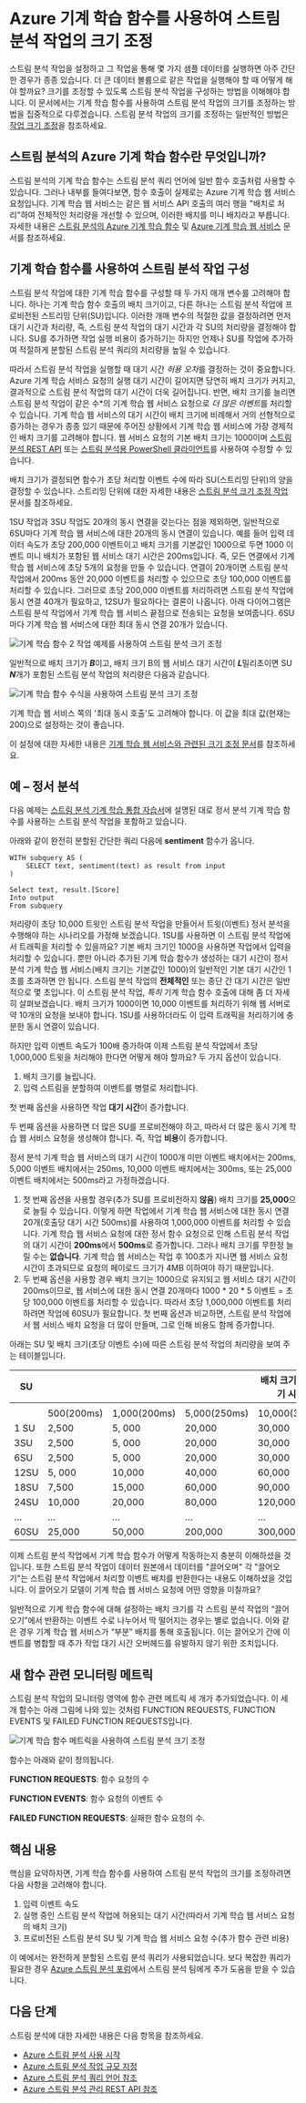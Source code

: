 <properties
	pageTitle="Azure 기계 학습 함수를 사용하여 스트림 분석 작업의 크기 조정 | Microsoft Azure"
	description="Azure 기계 학습 함수를 사용할 때 스트림 분석 작업의 크기를 적절하게 조정하는 방법(분할, SU 수량 등)에 대해 알아봅니다."
	keywords=""
	documentationCenter=""
	services="stream-analytics"
	authors="jeffstokes72"
	manager="jhubbard"
	editor="cgronlun"
/>

<tags
	ms.service="stream-analytics"
	ms.devlang="na"
	ms.topic="article"
	ms.tgt_pltfrm="na"
	ms.workload="data-services"
	ms.date="07/27/2016"
	ms.author="jeffstok"
/>

# Azure 기계 학습 함수를 사용하여 스트림 분석 작업의 크기 조정

스트림 분석 작업을 설정하고 그 작업을 통해 몇 가지 샘플 데이터를 실행하면 아주 간단한 경우가 종종 있습니다. 더 큰 데이터 볼륨으로 같은 작업을 실행해야 할 때 어떻게 해야 할까요? 크기를 조정할 수 있도록 스트림 분석 작업을 구성하는 방법을 이해해야 합니다. 이 문서에서는 기계 학습 함수를 사용하여 스트림 분석 작업의 크기를 조정하는 방법을 집중적으로 다루겠습니다. 스트림 분석 작업의 크기를 조정하는 일반적인 방법은 [작업 크기 조정](stream-analytics-scale-jobs.md)을 참조하세요.

## 스트림 분석의 Azure 기계 학습 함수란 무엇입니까?

스트림 분석의 기계 학습 함수는 스트림 분석 쿼리 언어에 일반 함수 호출처럼 사용할 수 있습니다. 그러나 내부를 들여다보면, 함수 호출이 실제로는 Azure 기계 학습 웹 서비스 요청입니다. 기계 학습 웹 서비스는 같은 웹 서비스 API 호출의 여러 행을 "배치로 처리"하여 전체적인 처리량을 개선할 수 있으며, 이러한 배치를 미니 배치라고 부릅니다. 자세한 내용은 [스트림 분석의 Azure 기계 학습 함수](https://blogs.technet.microsoft.com/machinelearning/2015/12/10/azure-ml-now-available-as-a-function-in-azure-stream-analytics/) 및 [Azure 기계 학습 웹 서비스](machine-learning/machine-learning-consume-web-services.md#request-response-service-rrs) 문서를 참조하세요.

## 기계 학습 함수를 사용하여 스트림 분석 작업 구성

스트림 분석 작업에 대한 기계 학습 함수를 구성할 때 두 가지 매개 변수를 고려해야 합니다. 하나는 기계 학습 함수 호출의 배치 크기이고, 다른 하나는 스트림 분석 작업에 프로비전된 스트리밍 단위(SU)입니다. 이러한 개매 변수의 적절한 값을 결정하려면 먼저 대기 시간과 처리량, 즉, 스트림 분석 작업의 대기 시간과 각 SU의 처리량을 결정해야 합니다. SU를 추가하면 작업 실행 비용이 증가하기는 하지만 언제나 SU를 작업에 추가하여 적절하게 분할된 스트림 분석 쿼리의 처리량을 높일 수 있습니다.

따라서 스트림 분석 작업을 실행할 때 대기 시간 *허용 오차*를 결정하는 것이 중요합니다. Azure 기계 학습 서비스 요청의 실행 대기 시간이 길어지면 당연히 배치 크기가 커지고, 결과적으로 스트림 분석 작업의 대기 시간이 더욱 길어집니다. 반면, 배치 크기를 늘리면 스트림 분석 작업이 같은 수*의 기계 학습 웹 서비스 요청으로 *더 많은 이벤트*를 처리할 수 있습니다. 기계 학습 웹 서비스의 대기 시간이 배치 크기에 비례해서 거의 선형적으로 증가하는 경우가 종종 있기 때문에 주어진 상황에서 기계 학습 웹 서비스에 가장 경제적인 배치 크기를 고려해야 합니다. 웹 서비스 요청의 기본 배치 크기는 1000이며 [스트림 분석 REST API](https://msdn.microsoft.com/library/mt653706.aspx "스트림 분석 REST API") 또는 [스트림 분석용 PowerShell 클라이언트](stream-analytics-monitor-and-manage-jobs-use-powershell.md "스트림 분석용 PowerShell 클라이언트")를 사용하여 수정할 수 있습니다.

배치 크기가 결정되면 함수가 초당 처리할 이벤트 수에 따라 SU(스트리밍 단위)의 양을 결정할 수 있습니다. 스트리밍 단위에 대한 자세한 내용은 [스트림 분석 크기 조정 작업](stream-analytics-scale-jobs.md#configuring-streaming-units) 문서를 참조하세요.

1SU 작업과 3SU 작업도 20개의 동시 연결을 갖는다는 점을 제외하면, 일반적으로 6SU마다 기계 학습 웹 서비스에 대한 20개의 동시 연결이 있습니다. 예를 들어 입력 데이터 속도가 초당 200,000 이벤트이고 배치 크기를 기본값인 1000으로 두면 1000 이벤트 미니 배치가 포함된 웹 서비스 대기 시간은 200ms입니다. 즉, 모든 연결에서 기계 학습 웹 서비스에 초당 5개의 요청을 만들 수 있습니다. 연결이 20개이면 스트림 분석 작업에서 200ms 동안 20,000 이벤트를 처리할 수 있으므로 초당 100,000 이벤트를 처리할 수 있습니다. 그러므로 초당 200,000 이벤트를 처리하려면 스트림 분석 작업에 동시 연결 40개가 필요하고, 12SU가 필요하다는 결론이 나옵니다. 아래 다이어그램은 스트림 분석 작업에서 기계 학습 웹 서비스 끝점으로 전송되는 요청을 보여줍니다. 6SU마다 기계 학습 웹 서비스에 대한 최대 동시 연결 20개가 있습니다.

![기계 학습 함수 2 작업 예제를 사용하여 스트림 분석 크기 조정](./media/stream-analytics-scale-with-ml-functions/stream-analytics-scale-with-ml-functions-00.png "기계 학습 함수 2 작업 예제를 사용하여 스트림 분석 크기 조정")

일반적으로 배치 크기가 ***B***이고, 배치 크기 B의 웹 서비스 대기 시간이 ***L***밀리초이면 SU ***N***개가 포함된 스트림 분석 작업의 처리량은 다음과 같습니다.

![기계 학습 함수 수식을 사용하여 스트림 분석 크기 조정](./media/stream-analytics-scale-with-ml-functions/stream-analytics-scale-with-ml-functions-02.png "기계 학습 함수 수식을 사용하여 스트림 분석 크기 조정")

기계 학습 웹 서비스 쪽의 '최대 동시 호출'도 고려해야 합니다. 이 값을 최대 값(현재는 200)으로 설정하는 것이 좋습니다.

이 설정에 대한 자세한 내용은 [기계 학습 웹 서비스와 관련된 크기 조정 문서](../machine-learning/machine-learning-scaling-webservice.md)를 참조하세요.

## 예 – 정서 분석

다음 예제는 [스트림 분석 기계 학습 통합 자습서](stream-analytics-machine-learning-integration-tutorial.md)에 설명된 대로 정서 분석 기계 학습 함수를 사용하는 스트림 분석 작업을 포함하고 있습니다.

아래와 같이 완전히 분할된 간단한 쿼리 다음에 **sentiment** 함수가 옵니다.

    WITH subquery AS (
        SELECT text, sentiment(text) as result from input
    )
    
    Select text, result.[Score]
    Into output
    From subquery

처리량이 초당 10,000 트윗인 스트림 분석 작업을 만들어서 트윗(이벤트) 정서 분석을 수행해야 하는 시나리오를 가정해 보겠습니다. 1SU를 사용하면 이 스트림 분석 작업에서 트래픽을 처리할 수 있을까요? 기본 배치 크기인 1000을 사용하면 작업에서 입력을 처리할 수 있습니다. 뿐만 아니라 추가된 기계 학습 함수가 생성하는 대기 시간이 정서 분석 기계 학습 웹 서비스(배치 크기는 기본값인 1000)의 일반적인 기본 대기 시간인 1초를 초과하면 안 됩니다. 스트림 분석 작업의 **전체적인** 또는 종단 간 대기 시간은 일반적으로 몇 초입니다. 이 스트림 분석 작업, *특히* 기계 학습 함수 호출에 대해 좀 더 자세히 살펴보겠습니다. 배치 크기가 1000이면 10,000 이벤트를 처리하기 위해 웹 서버로 약 10개의 요청을 보내야 합니다. 1SU를 사용하더라도 이 입력 트래픽을 처리하기에 충분한 동시 연결이 있습니다.

하지만 입력 이벤트 속도가 100배 증가하여 이제 스트림 분석 작업에서 초당 1,000,000 트윗을 처리해야 한다면 어떻게 해야 할까요? 두 가지 옵션이 있습니다.

1.  배치 크기를 늘립니다.
2.  입력 스트림을 분할하여 이벤트를 병렬로 처리합니다.

첫 번째 옵션을 사용하면 작업 **대기 시간**이 증가합니다.

두 번째 옵션을 사용하면 더 많은 SU를 프로비전해야 하고, 따라서 더 많은 동시 기계 학습 웹 서비스 요청을 생성해야 합니다. 즉, 작업 **비용**이 증가합니다.


정서 분석 기계 학습 웹 서비스의 대기 시간이 1000개 미만 이벤트 배치에서는 200ms, 5,000 이벤트 배치에서는 250ms, 10,000 이벤트 배치에서는 300ms, 또는 25,000 이벤트 배치에서는 500ms라고 가정하겠습니다.

1. 첫 번째 옵션을 사용할 경우(추가 SU를 프로비전하지 **않음**) 배치 크기를 **25,000**으로 늘릴 수 있습니다. 이렇게 하면 작업에서 기계 학습 웹 서비스에 대한 동시 연결 20개(호출당 대기 시간 500ms)를 사용하여 1,000,000 이벤트를 처리할 수 있습니다. 기계 학습 웹 서비스 요청에 대한 정서 함수 요청으로 인해 스트림 분석 작업의 대기 시간이 **200ms**에서 **500ms**로 증가합니다. 그러나 배치 크기를 무한정 늘릴 수는 **없습니다**. 기계 학습 웹 서비스는 작업 후 100초가 지나면 웹 서비스 요청 시간이 초과되므로 요청의 페이로드 크기가 4MB 이하여야 하기 때문입니다.
2. 두 번째 옵션을 사용할 경우 배치 크기는 1000으로 유지되고 웹 서비스 대기 시간이 200ms이므로, 웹 서비스에 대한 동시 연결 20개마다 1000 * 20 * 5 이벤트 = 초당 100,000 이벤트를 처리할 수 있습니다. 따라서 초당 1,000,000 이벤트를 처리하려면 작업에 60SU가 필요합니다. 첫 번째 옵션과 비교하면, 스트림 분석 작업에서 웹 서비스 배치 요청을 더 많이 만들며, 그로 인해 비용도 함께 증가합니다.

아래는 SU 및 배치 크기(초당 이벤트 수)에 따른 스트림 분석 작업의 처리량을 보여 주는 테이블입니다.

| SU | | | | 배치 크기(ML 대기 시간) | |
|--------|-------------------------|---------------|---------------|----------------|----------------|
| | | | | | |
| | 500(200ms) | 1,000(200ms) | 5,000(250ms) | 10,000(300ms) | 25,000(500ms) |
| 1 SU | 2,500 | 5, 000 | 20,000 | 30,000 | 50,000 |
| 3SU | 2,500 | 5, 000 | 20,000 | 30,000 | 50,000 |
| 6SU | 2,500 | 5, 000 | 20,000 | 30,000 | 50,000 |
| 12SU | 5, 000 | 10,000 | 40,000 | 60,000 | 100,000 |
| 18SU | 7,500 | 15,000 | 60,000 | 90,000 | 150,000 |
| 24SU | 10,000 | 20,000 | 80,000 | 120,000 | 200,000 |
| … | … | … | … | … | … |
| 60SU | 25,000 | 50,000 | 200,000 | 300,000 | 500,000 |

이제 스트림 분석 작업에서 기계 학습 함수가 어떻게 작동하는지 충분히 이해하셨을 것입니다. 또한 스트림 분석 작업이 데이터 원본에서 데이터를 "끌어오며" 각 "끌어오기"는 스트림 분석 작업에서 처리할 이벤트 배치를 반환한다는 내용도 이해하셨을 것입니다. 이 끌어오기 모델이 기계 학습 웹 서비스 요청에 어떤 영향을 미칠까요?

일반적으로 기계 학습 함수에 대해 설정하는 배치 크기를 각 스트림 분석 작업의 “끌어오기”에서 반환하는 이벤트 수로 나누어서 딱 떨어지는 경우는 별로 없습니다. 이와 같은 경우 기계 학습 웹 서비스가 “부분” 배치를 통해 호출됩니다. 이는 끌어오기 간에 이벤트를 병합할 때 추가 작업 대기 시간 오버헤드를 유발하지 않기 위한 조치입니다.

## 새 함수 관련 모니터링 메트릭

스트림 분석 작업의 모니터링 영역에 함수 관련 메트릭 세 개가 추가되었습니다. 이 세 개 함수는 아래 그림에 나와 있는 것처럼 FUNCTION REQUESTS, FUNCTION EVENTS 및 FAILED FUNCTION REQUESTS입니다.

![기계 학습 함수 메트릭을 사용하여 스트림 분석 크기 조정](./media/stream-analytics-scale-with-ml-functions/stream-analytics-scale-with-ml-functions-01.png "기계 학습 함수 메트릭을 사용하여 스트림 분석 크기 조정")

함수는 아래와 같이 정의됩니다.

**FUNCTION REQUESTS**: 함수 요청의 수

**FUNCTION EVENTS**: 함수 요청의 이벤트 수

**FAILED FUNCTION REQUESTS**: 실패한 함수 요청의 수.

## 핵심 내용  

핵심을 요약하자면, 기계 학습 함수를 사용하여 스트림 분석 작업의 크기를 조정하려면 다음 사항을 고려해야 합니다.

1.  입력 이벤트 속도
2.  실행 중인 스트림 분석 작업에 허용되는 대기 시간(따라서 기계 학습 웹 서비스 요청의 배치 크기)
3.  프로비전된 스트림 분석 SU 및 기계 학습 웹 서비스 요청 수(추가 함수 관련 비용)

이 예에서는 완전하게 분할된 스트림 분석 쿼리가 사용되었습니다. 보다 복잡한 쿼리가 필요한 경우 [Azure 스트림 분석 포럼](https://social.msdn.microsoft.com/Forums/ko-KR/home?forum=AzureStreamAnalytics)에서 스트림 분석 팀에게 추가 도움을 받을 수 있습니다.

## 다음 단계

스트림 분석에 대한 자세한 내용은 다음 항목을 참조하세요.

- [Azure 스트림 분석 사용 시작](stream-analytics-get-started.md)
- [Azure 스트림 분석 작업 규모 지정](stream-analytics-scale-jobs.md)
- [Azure 스트림 분석 쿼리 언어 참조](https://msdn.microsoft.com/library/azure/dn834998.aspx)
- [Azure 스트림 분석 관리 REST API 참조](https://msdn.microsoft.com/library/azure/dn835031.aspx)

<!---HONumber=AcomDC_0921_2016-->